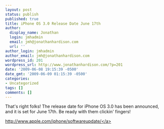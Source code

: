 ```yaml
---
layout: post
status: publish
published: true
title: iPhone OS 3.0 Release Date June 17th
author:
  display_name: Jonathan
  login: jmhadmin
  email: jmh@jonathanhardison.com
  url: ''
author_login: jmhadmin
author_email: jmh@jonathanhardison.com
wordpress_id: 201
wordpress_url: http://www.jonathanhardison.com/?p=201
date: '2009-06-08 19:15:39 -0500'
date_gmt: '2009-06-09 01:15:39 -0500'
categories:
- Uncategorized
tags: []
comments: []
---
```

<p>That's right folks! The release date for iPhone OS 3.0 has been announced, and it is set for June 17th. Be ready with them clickin' fingers!</p>
<p><a href="http:&#47;&#47;www.apple.com&#47;iphone&#47;softwareupdate&#47;">http:&#47;&#47;www.apple.com&#47;iphone&#47;softwareupdate&#47;<&#47;a></p>
